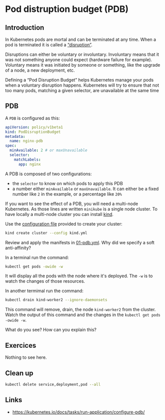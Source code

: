 # Pod distruption budget (PDB)

## Introduction

In Kubernetes pods are mortal and can be terminated at any time. When a pod is terminated it is called a [“disruption”](https://kubernetes.io/docs/concepts/workloads/pods/disruptions/).

Disruptions can either be voluntary or involuntary. Involuntary means that it was not something anyone could expect (hardware failure for example). Voluntary means it was initiated by someone or something, like the upgrade of a node, a new deployment, etc.

Defining a “Pod Disruption Budget” helps Kubernetes manage your pods when a voluntary disruption happens. Kubernetes will try to ensure that not too many pods, matching a given selector, are unavailable at the same time

## PDB

A `PDB` is configured as this:

```yml
apiVersion: policy/v1beta1
kind: PodDisruptionBudget
metadata:
  name: nginx-pdb
spec:
  minAvailable: 2 # or maxUnavailable
  selector:
    matchLabels:
      app: nginx
```

A PDB is composed of two configurations:

* the `selector` to know on which pods to apply this PDB
* a number either `minAvailable` or `maxUnavailable`. It can either be a fixed number like `2` in the example, or a percentage like `20%`

If you want to see the effect of a PDB, you will need a multi-node Kubernetes. As those lines are written `minikube` is a single node cluster. To have locally a multi-node cluster you can install [kind](https://github.com/kubernetes-sigs/kind).

Use the [configuration file](./kind.yml) provided to create your cluster:

```bash
kind create cluster --config kind.yml
```

Review and apply the manifests in [01-pdb.yml](./01-pdb.yml). Why did we specify a soft anti-affinity?

In a terminal run the command:

```bash
kubectl get pods -owide -w
```

It will display all the pods with the node where it's deployed. The `-w` is to watch the changes of those resources.

In another termimal run the command:

```bash
kubectl drain kind-worker2 --ignore-daemonsets
```

This command will remove, drain, the node `kind-worker2` from the cluster. Watch the output of this command and the changes in the `kubectl get pods -owide -w`.

What do you see? How can you explain this?

## Exercices

Nothing to see here.

## Clean up

```bash
kubectl delete service,deployment,pod --all
```

## Links

* https://kubernetes.io/docs/tasks/run-application/configure-pdb/
